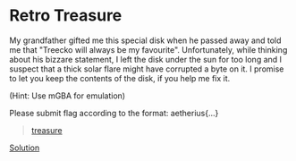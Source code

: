 #  Retro Treasure 

My grandfather gifted me this special disk when he passed away and told me that "Treecko will always be my favourite". Unfortunately, while thinking about his bizzare statement, I left the disk under the sun for too long and I suspect that a thick solar flare might have corrupted a byte on it. I promise to let you keep the contents of the disk, if you help me fix it.

(Hint: Use mGBA for emulation)

Please submit flag according to the format: aetherius{...}

>[treasure](./treasure)

[Solution](./soln/README.md)